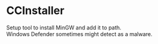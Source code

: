 # CCInstaller
Setup tool to install MinGW and add it to path.  
Windows Defender sometimes might detect as a malware.  
